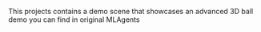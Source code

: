 This projects contains a demo scene that showcases an advanced 3D ball demo you can find in original MLAgents
